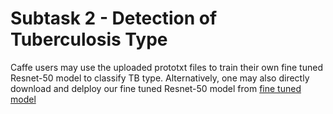 # Subtask 2 - Detection of Tuberculosis Type

Caffe users may use the uploaded prototxt files to train their own fine tuned Resnet-50 model to classify TB type.
Alternatively, one may also directly download and delploy our fine tuned Resnet-50 model from [fine tuned model](https://www.dropbox.com/s/lz2n7w994qdl1ov/trainT2_firstArchitecture_iter_180000_MAX.caffemodel?dl=0)
